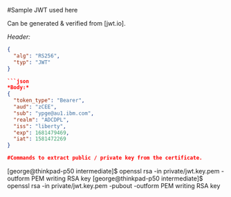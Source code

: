 #Sample JWT used here

Can be generated & verified from [jwt.io].

*Header:*
```json
{
  "alg": "RS256",
  "typ": "JWT"
}

```json
*Body:*
{
  "token_type": "Bearer",
  "aud": "zCEE",
  "sub": "ypge@au1.ibm.com",
  "realm": "ADCDPL",
  "iss": "liberty",
  "exp": 1681479469,
  "iat": 1581472269
}

#Commands to extract public / private key from the certificate.
```
[george@thinkpad-p50 intermediate]$ openssl rsa -in private/jwt.key.pem -outform PEM
writing RSA key
[george@thinkpad-p50 intermediate]$ openssl rsa -in private/jwt.key.pem -pubout -outform PEM
writing RSA key
```




